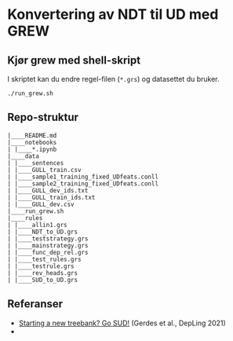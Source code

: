 # Konvertering av NDT til UD med GREW

## Kjør grew med shell-skript 

I skriptet kan du endre regel-filen (`*.grs`) og datasettet du bruker. 

```
./run_grew.sh

```

## Repo-struktur

``` 
|____README.md
|____notebooks
| |____*.ipynb
|____data
| |____sentences
| |____GULL_train.csv
| |____sample1_training_fixed_UDfeats.conll
| |____sample2_training_fixed_UDfeats.conll
| |____GULL_dev_ids.txt
| |____GULL_train_ids.txt
| |____GULL_dev.csv
|____run_grew.sh
|____rules
| |____allin1.grs
| |____NDT_to_UD.grs
| |____teststrategy.grs
| |____mainstrategy.grs
| |____func_dep_rel.grs
| |____test_rules.grs
| |____testrule.grs
| |____rev_heads.grs
| |____SUD_to_UD.grs

```

## Referanser
* [Starting a new treebank? Go SUD!](https://aclanthology.org/2021.depling-1.4) (Gerdes et al., DepLing 2021)
* 



